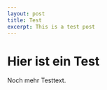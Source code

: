 ```yaml
---
layout: post
title: Test
excerpt: This is a test post
---
```


# Hier ist ein Test

Noch mehr Testtext.
